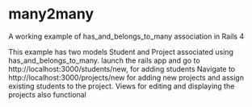 many2many
=========

A working example of has_and_belongs_to_many association in Rails 4

This example has two models Student and Project associated using has_and_belongs_to_many. 
launch the rails app and go to http://localhost:3000/students/new, for adding students
Navigate to http://localhost:3000/projects/new for adding new projects and assign existing students to the project.
Views for editing and displaying the projects also functional
